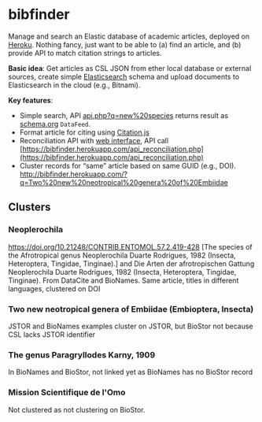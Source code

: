 # bibfinder

Manage and search an Elastic database of academic articles, deployed on [Heroku](https://bibfinder.herokuapp.com/). Nothing fancy, just want to be able to (a) find an article, and (b) provide API to match citation strings to articles.

**Basic idea**: Get articles as CSL JSON from ether local database or external sources, create simple [Elasticsearch](https://www.elastic.co/elasticsearch/) schema and upload documents to Elasticsearch in the cloud (e.g., Bitnami). 

**Key features**:
- Simple search, API [api.php?q=new%20species](https://bibfinder.herokuapp.com/api.php?q=new%20species) returns result as [schema.org](http://schema.org/) `DataFeed`.
- Format article for citing using [Citation.js](https://citation.js.org)
- Reconciliation API with [web interface](https://bibfinder.herokuapp.com/match.html), API call [https://bibfinder.herokuapp.com/api_reconciliation.php](https://bibfinder.herokuapp.com/api_reconciliation.php)
- Cluster records for “same” article based on same GUID (e.g., DOI). http://bibfinder.herokuapp.com/?q=Two%20new%20neotropical%20genera%20of%20Embiidae


## Clusters

### Neoplerochila

https://doi.org/10.21248/CONTRIB.ENTOMOL.57.2.419-428 [The species of the Afrotropical genus Neoplerochila Duarte Rodrigues, 1982 (Insecta, Heteroptera, Tingidae, Tinginae).]  and Die Arten der afrotropischen Gattung Neoplerochila Duarte Rodrigues, 1982 (Insecta, Heteroptera, Tingidae, Tinginae). From DataCite and BioNames. Same article, titles in different languages, clustered on DOI

### Two new neotropical genera of Embiidae (Embioptera, Insecta)

JSTOR and BioNames examples cluster on JSTOR, but BioStor not because CSL lacks JSTOR identifier 

### The genus Paragryllodes Karny, 1909

In BioNames and BioStor, not linked yet as BioNames has no BioStor record

### Mission Scientifique de l'Omo

Not clustered as not clustering on BioStor.









